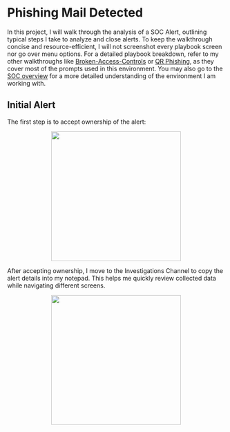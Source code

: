 # Phishing Mail Detected

In this project, I will walk through the analysis of a SOC Alert, outlining typical steps I take to analyze and close alerts. To keep the walkthrough concise and resource-efficient, I will not screenshot every playbook screen nor go over menu options. For a detailed playbook breakdown, refer to my other walkthroughs like [Broken-Access-Controls](https://github.com/Goodka7/SOC/blob/main/Broken-Access-Control/README.md) or [QR Phishing](https://github.com/Goodka7/SOC/blob/main/QRPhishing/README.md), as they cover most of the prompts used in this environment. You may also go to the [SOC overview](https://github.com/Goodka7/SOC/blob/main/README.md) for a more detailed understanding of the environment I am working with.

## Initial Alert
The first step is to accept ownership of the alert:
<div align="center">
<img src="https://github.com/user-attachments/assets/36f59bcb-5acc-46dc-b225-134577db6aa5" width="300">
</div>

After accepting ownership, I move to the Investigations Channel to copy the alert details into my notepad. This helps me quickly review collected data while navigating different screens.
<div align="center">
<img src="https://github.com/user-attachments/assets/6a7bc585-b4f0-4f82-bbcf-27c9c648ff70" width="300">
</div>

